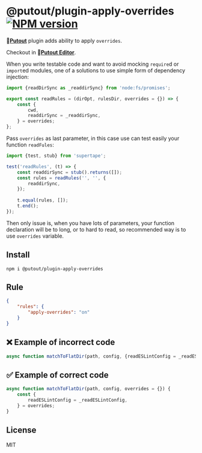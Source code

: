 # @putout/plugin-apply-overrides [![NPM version][NPMIMGURL]][NPMURL]

[NPMIMGURL]: https://img.shields.io/npm/v/@putout/plugin-apply-overrides.svg?style=flat&longCache=true
[NPMURL]: https://npmjs.org/package/@putout/plugin-apply-overrides "npm"

🐊[**Putout**](https://github.com/coderaiser/putout) plugin adds ability to apply `overrides`.

Checkout in 🐊[**Putout Editor**](https://putout.cloudcmd.io/#/gist/2f03cfd6d8dab1431ef388fb9168a017/098a08fd5ba26e5b7dc12e3adcd9766dce6aca0c).

When you write testable code and want to avoid mocking `require`d or `import`ed modules, one of a solutions to use simple form
of dependency injection:

```js
import {readDirSync as _readdirSync} from 'node:fs/promises';

export const readRules = (dirOpt, rulesDir, overrides = {}) => {
    const {
        cwd,
        readdirSync = _readdirSync,
    } = overrides;
};
```

Pass `overrides` as last parameter, in this case use can test easily your function `readFules`:

```js
import {test, stub} from 'supertape';

test('readRules', (t) => {
    const readdirSync = stub().returns([]);
    const rules = readRules('', '', {
        readdirSync,
    });
    
    t.equal(rules, []);
    t.end();
});
```

Then only issue is, when you have lots of parameters, your function declaration will be to long, or to hard to read, so recommended way is to use `overrides` variable.

## Install

```
npm i @putout/plugin-apply-overrides
```

## Rule

```json
{
    "rules": {
        "apply-overrides": "on"
    }
}
```

## ❌ Example of incorrect code

```js
async function matchToFlatDir(path, config, {readESLintConfig = _readESLintConfig} = {}) {}
```

## ✅ Example of correct code

```js
async function matchToFlatDir(path, config, overrides = {}) {
    const {
        readESLintConfig = _readESLintConfig,
    } = overrides;
}
```

## License

MIT
